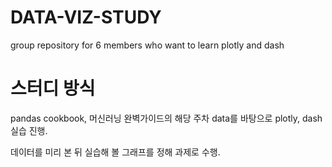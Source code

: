 # DATA-VIZ-STUDY
group repository for 6 members who want to learn plotly and dash

# 스터디 방식
pandas cookbook, 머신러닝 완벽가이드의 해당 주차 data를 바탕으로
plotly, dash 실습 진행. 

데이터를 미리 본 뒤 실습해 볼 그래프를 정해 과제로 수행.
